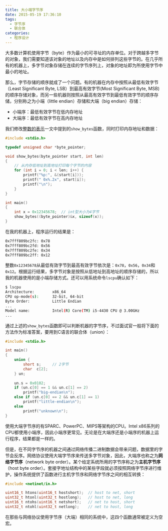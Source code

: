 ```yaml
---
title: 大小端字节序
date: 2015-05-19 17:36:10
tags:
  - 字节序
  - 联合体
categories:
  - 程序设计
---
```


大多数计算机使用字节（byte）作为最小的可寻址的内存单位。对于跨越多字节的对象，我们需要知道该对象的地址以及内存中是如何排列这些字节的。在几乎所有的机器上，多字节对象存储在连续的字节序列上，对象的地址即为所使用字节中最小的地址。

那么，字节存储的顺序就成了一个问题。有的机器在内存中按照从最低有效字节（Least Significant Byte, LSB）到最高有效字节(Most Significant Byte, MSB)的顺序存储对象，而另一些机器则按照从最高有效字节到最低有效字节的顺序存储，分别称之为小端（little endian）存储和大端（big endian）存储：

<!--more-->

+ 小端序：最低有效字节在低内存地址
+ 大端序：最低有效字节在高内存地址

我们修改[整数的表示](https://panqiincs.me/2015/03/21/integer-representations/)一文中提到的`show_bytes`函数，同时打印内存地址和数据：

```c
#include <stdio.h>

typedef unsigned char *byte_pointer;

void show_bytes(byte_pointer start, int len)
{
    // 从内存低地址到高地址打印每个字节的内容
    for (int i = 0; i < len; i++) {
        printf("%p:", &(start[i]));
        printf(" 0x%.2x", start[i]);
        printf("\n");
    }
}

int main()
{
    int x = 0x12345678;  // int型大小为4字节
    show_bytes((byte_pointer)&x, sizeof(x));    
}
```

在我的机器上，程序运行的结果是：

```bash
0x7fff809bc2fc: 0x78
0x7fff809bc2fd: 0x56
0x7fff809bc2fe: 0x34
0x7fff809bc2ff: 0x12
```

整数`0x12345678`从最低有效字节到最高有效字节依次是：`0x78`，`0x56`，`0x34`和`0x12`。根据运行结果，多字节对象是按照从低地址到高地址的顺序存储的，所以我的机器使用的是小端存储方式。还可以用系统命令`lscpu`确认如下：

```bash
$ lscpu
Architecture:        x86_64
CPU op-mode(s):      32-bit, 64-bit
Byte Order:          Little Endian
...
Model name:          Intel(R) Core(TM) i5-4430 CPU @ 3.00GHz
...
```

通过上述的`show_bytes`函数即可以判断机器的字节序，不过面试官一般将下面的方法作为标准答案，要用到C语言的联合体（union）：

```c
#include <stdio.h>

int main()
{
    union {
        short s;     // 2字节
        char  c[2];  
    } un;
    
    un.s = 0x0102;
    if (un.c[0] == 1 && un.c[1] == 2)
        printf("big-endian\n");
    else if (un.c[0] == 2 && un.c[1] == 1)
        printf("little-endian\n");
    else 
        printf("unknown\n");
}
```

使用大端字节序的有SPARC、PowerPC、MIPS等架构的CPU。Intel x86系列的CPU都使用小端序，因此小端序更常见。无论是在大端序还是小端序的机器上运行程序，结果都是一样的。

但是，在不同字节序的机器之间通过网络传播二进制数据会带来问题，数据里的字节会反序。网络协议使用大端字节序来传送多字节对象，因此，大端序也称之为**网络字节序**（network byte order）。某个给定系统所用的字节序称之为**主机字节序**（host byte order）。套接字地址结构中的某些字段就必须按照网络字节序进行维护，操作系统提供了函数进行主机字节序和网络字节序之间的相互转换：

```c
#include <netinet/in.h>

uint16_t htons(uint16_t hostshort);  // host to net, short
uint32_t htonl(uint32_t hostlong);   // host to net, long
uint16_t ntohs(uint16_t netshort);   // net to host, short
uint32_t ntohl(uint32_t netlong);    // net to host, long
```

在那些与网络协议使用字节序（大端）相同的系统中，这四个函数通常被定义为空宏。
